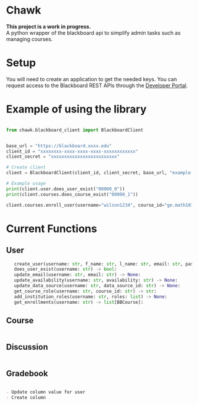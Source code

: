 # Chawk 

**This project is a work in progress.**<br>
A python wrapper of the blackboard api to simplify admin tasks such as managing courses.  

# Setup 
You will need to create an application to get the needed keys. You can request access to the Blackboard REST APIs through the [Developer Portal](https://developer.blackboard.com/).  


# Example of using the library 
```python

from chawk.blackboard_client import BlackboardClient


base_url = "https://blackboard.xxxx.edu"
client_id = "xxxxxxxx-xxxx-xxxx-xxxx-xxxxxxxxxxxx"
client_secret = "xxxxxxxxxxxxxxxxxxxxxxxxx"

# Create client
client = BlackboardClient(client_id, client_secret, base_url, "example.log")

# Example usage
print(client.user.does_user_exist("00000_0"))
print(client.courses.does_course_exist("00000_1"))

client.courses.enroll_user(username="wilson1234", course_id="ge.math101213", role="Student")
```

# Current Functions  

## User
 ```python
    create_user(username: str, f_name: str, l_name: str, email: str, password: str) -> None:
    does_user_exist(username: str) -> bool:
    update_email(username: str, email: str) -> None:
    update_availability(username: str, availability: str) -> None:
    update_data_source(username: str, data_source_id: str) -> None:
    get_course_role(username: str, course_id: str) -> str:
    add_institution_roles(username: str, roles: list) -> None:
    get_enrollments(username: str) -> list[BBCourse]:

```

## Course

```markdown

```

## Discussion
```markdown

```

## Gradebook
```markdown

- Update column value for user
- Create column

```